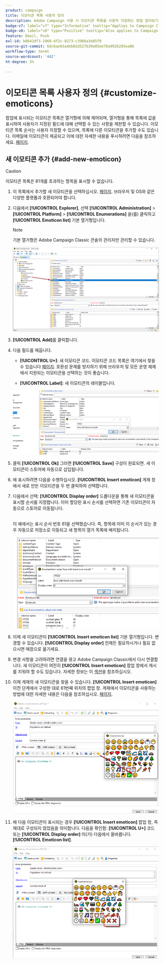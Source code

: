 ```yaml
---
product: campaign
title: 이모티콘 목록 사용자 정의
description: Adobe Campaign 사용 시 이모티콘 목록을 사용자 지정하는 방법 알아보기
badge-v7: label="v7" type="Informative" tooltip="Applies to Campaign Classic v7"
badge-v8: label="v8" type="Positive" tooltip="Also applies to Campaign v8"
feature: Email, Push
exl-id: b8642df3-1960-4f2c-8273-c3988a3e85f0
source-git-commit: 6dc6aeb5adeb82d527b39a05ee70a9926205ea0b
workflow-type: tm+mt
source-wordcount: '442'
ht-degree: 3%

---
```


# 이모티콘 목록 사용자 정의 {#customize-emoticons}



팝업에 표시되는 이모티콘 목록은 열거형에 의해 제어되며, 열거형을 통해 목록에 값을 표시하여 사용자가 지정된 필드에 대해 선택할 수 있는 사항을 제한할 수 있습니다.
이모티콘 목록 순서는 사용자 지정할 수 있으며, 목록에 다른 이모티콘을 추가할 수도 있습니다.
이메일에 이모티콘이 제공되고 이에 대한 자세한 내용을 푸시하려면 다음을 참조하세요. [페이지](defining-the-email-content.md#inserting-emoticons).

## 새 이모티콘 추가 {#add-new-emoticon}

>[!CAUTION]
>
>이모티콘 목록은 81개를 초과하는 항목을 표시할 수 없습니다.

1. 이 목록에서 추가할 새 이모티콘을 선택하십시오. [페이지](https://unicode.org/emoji/charts/full-emoji-list.html). 브라우저 및 OS와 같은 다양한 플랫폼과 호환되어야 합니다.

1. 다음에서 **[!UICONTROL Explorer]**, 선택 **[!UICONTROL Administration]** > **[!UICONTROL Platform]** > **[!UICONTROL Enumerations]** 을(를) 클릭하고 **[!UICONTROL Emoticon list]** 기본 열거형입니다.

   >[!NOTE]
   >
   >기본 열거형은 Adobe Campaign Classic 콘솔의 관리자만 관리할 수 있습니다.

   ![](assets/emoticon_1.png)

1. **[!UICONTROL Add]**&#x200B;를 클릭합니다.

1. 다음 필드를 채웁니다.

   * **[!UICONTROL U+]**: 새 이모티콘 코드. 이모티콘 코드 목록은 여기에서 찾을 수 있습니다 [페이지](https://unicode.org/emoji/charts/full-emoji-list.html).
호환성 문제를 방지하기 위해 브라우저 및 모든 운영 체제에서 지원되는 이모티콘을 선택하는 것이 좋습니다.

   * **[!UICONTROL Label]**: 새 이모티콘의 레이블입니다.

   ![](assets/emoticon_5.png)

1. 클릭 **[!UICONTROL Ok]** 그러면 **[!UICONTROL Save]** 구성이 완료되면.
새 이모티콘이 스토어에 자동으로 삽입됩니다.

1. 에 표시하려면 다음을 수행하십시오. **[!UICONTROL Insert emoticon]** 게재 창에서 새로 만든 이모티콘을 두 번 클릭하여 선택합니다.

1. 다음에서 선택: **[!UICONTROL Display order]** 드롭다운을 통해 새 이모티콘을 표시할 순서를 지정합니다. 이미 할당된 표시 순서를 선택하면 기존 이모티콘이 자동으로 스토어로 이동됩니다.

   <br>이 예에서는 표시 순서 번호 61을 선택했습니다. 즉, 항목에 이미 이 순서가 있는 경우 자동으로 저장소로 이동되고 새 항목이 열거 목록에 배치됩니다.

   ![](assets/emoticon_2.png)

1. 이제 새 이모티콘이 **[!UICONTROL Insert emoticon list]** 기본 열거형입니다. 변경할 수 있습니다. **[!UICONTROL Display order]** 언제든 필요하시거나 필요 없으시면 매장으로 옮기세요.

1. 변경 사항을 고려하려면 연결을 끊고 Adobe Campaign Classic에서 다시 연결합니다. 새 이모티콘이 여전히 **[!UICONTROL Insert emoticon]** 팝업 창에서 캐시를 지워야 할 수도 있습니다. 자세한 정보는 이 [섹션](../../platform/using/faq-campaign-config.md#perform-soft-cache-clear)을 참조하십시오.

1. 이제 게재의 새 이모티콘을 찾을 수 있습니다. **[!UICONTROL Insert emoticon]** 이전 단계에서 구성한 대로 61번째 위치의 팝업 창. 게재에서 이모티콘을 사용하는 방법에 대한 자세한 내용은 다음을 참조하십시오. [페이지](defining-the-email-content.md#inserting-emoticons).

   ![](assets/emoticon_4.png)

1. 에 다음 이모티콘이 표시되는 경우 **[!UICONTROL Insert emoticon]** 팝업 창, 즉 제대로 구성되지 않았음을 의미합니다. 다음을 확인함: **[!UICONTROL U+]** 코드 또는 **[!UICONTROL Display order]** 이(가) 다음에서 올바릅니다. **[!UICONTROL Emoticon list]**.

   ![](assets/emoticon_6.png)
